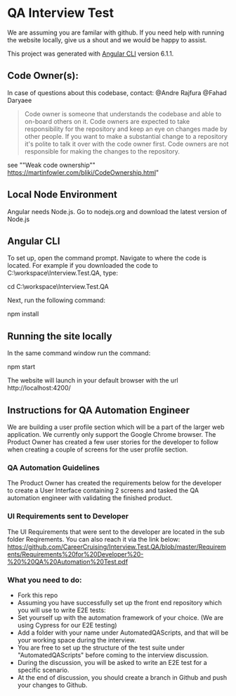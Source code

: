 # QA Interview Test

We are assuming you are familar with github. If you need help with running the website locally, give us a shout and we would be happy to assist.

This project was generated with [Angular CLI](https://github.com/angular/angular-cli) version 6.1.1.

## Code Owner(s):
In case of questions about this codebase, contact: 
@Andre Rajfura 
@Fahad Daryaee

> Code owner is someone that understands the codebase and able to on-board others on it. Code owners are expected to take responsibility for the repository and keep an eye on changes made by other people. If you want to make a substantial change to a repository it's polite to talk it over with the code owner first. Code owners are not responsible for making the changes to the repository.

see ""Weak code ownership"" https://martinfowler.com/bliki/CodeOwnership.html"

## Local Node Environment

Angular needs Node.js. Go to nodejs.org and download the latest version of Node.js

## Angular CLI

To set up, open the command prompt. Navigate to where the code is located. For example if you downloaded the code to C:\workspace\Interview.Test.QA, type:

cd C:\workspace\Interview.Test.QA

Next, run the following command:

npm install

## Running the site locally
In the same command window run the command:

npm start

The website will launch in your default browser with the url http://localhost:4200/

## Instructions for QA Automation Engineer
We are building a user profile section which will be a part of the larger web application. We currently only support the Google Chrome browser. The Product Owner has created a few user stories for the developer to follow when creating a couple of screens for the user profile section.

### QA Automation Guidelines
The Product Owner has created the requirements below for the developer to create a User Interface containing 2 screens and tasked the QA automation engineer with validating the finished product.


### UI Requirements sent to Developer
The UI Requirements that were sent to the developer are located in the sub folder Reqirements. You can also reach it via the link below: https://github.com/CareerCruising/Interview.Test.QA/blob/master/Requirements/Requirements%20for%20Developer%20-%20%20QA%20Automation%20Test.pdf

### What you need to do:
* Fork this repo
* Assuming you have successfully set up the front end repository which you will use to write E2E tests:
* Set yourself up with the automation framework of your choice. (We are using Cypress for our E2E testing)
* Add a folder with your name under AutomatedQAScripts, and that will be your working space during the interview.
* You are free to set up the structure of the test suite under "AutomatedQAScripts" before coming to the interview discussion.
* During the discussion, you will be asked to write an E2E test for a specific scenario.
* At the end of discussion, you should create a branch in Github and push your changes to Github.
